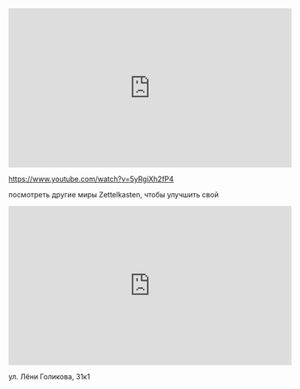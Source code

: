 <iframe width="560" height="315" src="https://www.youtube.com/embed/4bkQBOgaFAc" title="YouTube video player" frameborder="0" allow="accelerometer; autoplay; clipboard-write; encrypted-media; gyroscope; picture-in-picture" allowfullscreen></iframe>

https://www.youtube.com/watch?v=5yRgiXh2fP4

посмотреть другие миры Zettelkasten, чтобы улучшить свой

<iframe width="560" height="315" src="https://www.youtube.com/embed/WYetg3AuLE4?rel=0?version=3" title="YouTube video player" frameborder="0" allow="accelerometer; autoplay; clipboard-write; encrypted-media; gyroscope; picture-in-picture" allowfullscreen></iframe>

ул. Лёни Голикова, 31к1